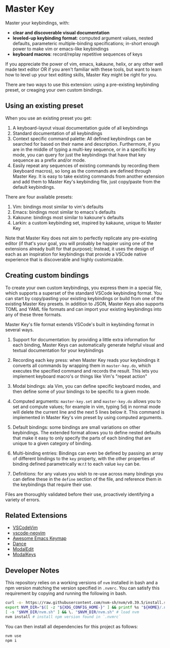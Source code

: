 # Master Key

Master your keybindings, with:
- **clear and discoverable visual documentation**
- **leveled-up keybinding format**: computed argument values, nested defaults, parameteric multiple-binding specifications; in-short enough power to make vim or emacs-like keybindings
- **keyboard macros**: record/replay repetitive sequences of keys

If you appreciate the power of vim, emacs, kakaune, helix, or any other well made text
editor OR if you aren't familiar with these tools, but want to learn how to level up your
text editing skills, Master Key might be right for you.

There are two ways to use this extension: using a pre-existing keybinding preset, or creaging your own custom bindings.

## Using an existing preset

When you use an existing preset you get:

1. A keyboard-layout visual documentation guide of all keybindings
2. Standard documentation of all keybindings
3. Context specific command palette: All defined keybindings can be searched for based on
  their name and description. Furthermore, if you are in the middle of typing a multi-key
  sequence, or in a specific key mode, you can query for just the keybindings that have that
  key sequence as a prefix and/or mode.
4. Easily repeat any sequences of existing commands by recording them (keyboard macros), so
  long as the commands are defined through Master Key. It is easy to take existing commands
  from another extension and add them to Master Key's keybinding file, just copy/paste from the default keybindings.

There are four available presets:

1. Vim: bindings most similar to vim's defaults
2. Emacs: bindings most similar to emacs's defaults
3. Kakoune: bindings most similar to kakoune's defaults
4. Larkin: a custom keybinding set, inspired by kakaune, unique to Master Key

Note that Master Key does not aim to perfectly replicate any pre-existing editor (if that's
your goal, you will probably be happier using one of the extensions already built for that
purpose); Instead, it uses the design of each as an inspiration for keybindings that provide
a VSCode native experience that is discoverable and highly customizable.

## Creating custom bindings

To create your own custom keybindings, you express them in a special file, which supports a
superset of the standard VSCode keybinding format. You can start by copy/pasting your
existing keybindings or build from one of the existing Master Key presets. In addition to
JSON, Master Keys also supports TOML and YAML file formats and can import your existing keybindings into any of these three formats.

Master Key's file format extends VSCode's built in keybinding format in several ways.

1. Support for documentation: by providing a little extra information for each binding,
   Master Keys can automatically generate helpful visual and textual documentation for your
   keybindings

3. Recording each key press: when Master Key reads your keybindings it converts all commands
   by wrapping them in `master-key.do`, which executes the specified command and records the
   result. This lets you implement keyboard macro's or things like Vim's "repeat action"

4. Modal bindings: ala Vim, you can define specific keyboard modes, and then define
   some of your bindings to be specific to a given mode.

5. Computed arguments: `master-key.set` and `master-key.do` allows you to set and compute
   values; for example in vim, typing 5dj in normal mode will delete the current line and
   the next 5 lines below it. This command is implemented in Master Key's vim preset by
   using computed arguments.

6. Default bindings: some bindings are small variations on other keybindings. The extended
   format allows you to define nested defaults that make it easy to only specify the
   parts of each binding that are unique to a given category of binding.

7. Multi-binding entries: Bindings can even be defined by passing an array of different
   bindings to the `key` property, with the other properties of binding defined parametrically w.r.t to each value `key` can be.

8. Definitions: for any values you wish to re-use across many bindings you can define these
   in the `define` section of the file, and reference them in the keybindings that
   require their use.

Files are thoroughly validated before their use, proactively identifying a variety of
errors.

## Related Extensions

- [VSCodeVim](https://github.com/VSCodeVim/Vim)
- [vscode-neovim](https://github.com/asvetliakov/vscode-neovim)
- [Awesome Emacs Keymap](https://github.com/whitphx/vscode-emacs-mcx)
- [Dance](https://github.com/71/dance)
- [ModalEdit](https://github.com/johtela/vscode-modaledit)
- [ModalKeys](https://github.com/haberdashPI/vscode-modal-keys)

## Developer Notes

This repository relies on a working versions of `nvm` installed in bash and a npm version
matching the version specified in `.nvmrc`. You can satisfy this requirement by copying and
running the following in bash.

```sh
curl -o- https://raw.githubusercontent.com/nvm-sh/nvm/v0.39.5/install.sh | bash # install nvm
export NVM_DIR="$([ -z "${XDG_CONFIG_HOME-}" ] && printf %s "${HOME}/.nvm" || printf %s "${XDG_CONFIG_HOME}/nvm")"
[ -s "$NVM_DIR/nvm.sh" ] && \. "$NVM_DIR/nvm.sh" # load nvm
nvm install # install npm version found in `.nvmrc`
```

You can then install all dependencies for this project as follows:

```sh
nvm use
npm i
```
